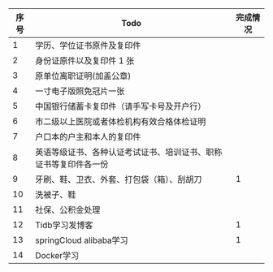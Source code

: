 
| 序号  | Todo                             | 完成情况 |
| --- | -------------------------------- | ---- |
| 1   | 学历、学位证书原件及复印件                    |      |
| 2   | 身份证原件以及复印件 1 张                   |      |
| 3   | 原单位离职证明(加盖公章)                    |      |
| 4   | 一寸电子版照免冠片一张                      |      |
| 5   | 中国银行储蓄卡复印件（请手写卡号及开户行）            |      |
| 6   | 市二级以上医院或者体检机构有效合格体检证明            |      |
| 7   | 户口本的户主和本人的复印件                    |      |
| 8   | 英语等级证书、各种认证考试证书、培训证书、职称证书等复印件各一份 |      |
| 9   | 牙刷、鞋、卫衣、外套、打包袋（箱）、刮胡刀            | 1    |
| 10  | 洗被子、鞋                            |      |
| 11  | 社保、公积金处理                         |      |
| 12  | Tidb学习发博客                        | 1    |
| 13  | springCloud alibaba学习            | 1    |
| 14  | Docker学习                         |      |

